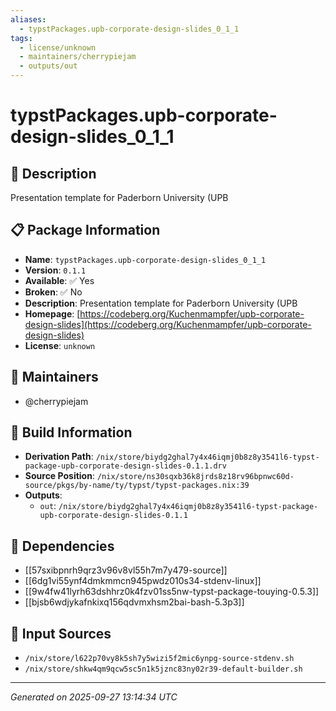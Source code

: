 ```yaml
---
aliases:
  - typstPackages.upb-corporate-design-slides_0_1_1
tags:
  - license/unknown
  - maintainers/cherrypiejam
  - outputs/out
---
```


# typstPackages.upb-corporate-design-slides_0_1_1

## 📝 Description

Presentation template for Paderborn University (UPB

## 📋 Package Information

- **Name**: `typstPackages.upb-corporate-design-slides_0_1_1`
- **Version**: `0.1.1`
- **Available**: ✅ Yes
- **Broken**: ✅ No
- **Description**: Presentation template for Paderborn University (UPB
- **Homepage**: [https://codeberg.org/Kuchenmampfer/upb-corporate-design-slides](https://codeberg.org/Kuchenmampfer/upb-corporate-design-slides)
- **License**: `unknown`
## 👥 Maintainers

- @cherrypiejam


## 🔧 Build Information

- **Derivation Path**: `/nix/store/biydg2ghal7y4x46iqmj0b8z8y3541l6-typst-package-upb-corporate-design-slides-0.1.1.drv`
- **Source Position**: `/nix/store/ns30sqxb36k8jrds8z18rv96bpnwc60d-source/pkgs/by-name/ty/typst/typst-packages.nix:39`
- **Outputs**:
  - `out`:  `/nix/store/biydg2ghal7y4x46iqmj0b8z8y3541l6-typst-package-upb-corporate-design-slides-0.1.1`

## 🔗 Dependencies

- [[57sxibpnrh9qrz3v96v8vl55h7m7y479-source]]
- [[6dg1vi55ynf4dmkmmcn945pwdz010s34-stdenv-linux]]
- [[9w4fw41lyrh63dshhrz0k4fzv01ss5nw-typst-package-touying-0.5.3]]
- [[bjsb6wdjykafnkixq156qdvmxhsm2bai-bash-5.3p3]]

## 📁 Input Sources

- `/nix/store/l622p70vy8k5sh7y5wizi5f2mic6ynpg-source-stdenv.sh`
- `/nix/store/shkw4qm9qcw5sc5n1k5jznc83ny02r39-default-builder.sh`

---
*Generated on 2025-09-27 13:14:34 UTC*
